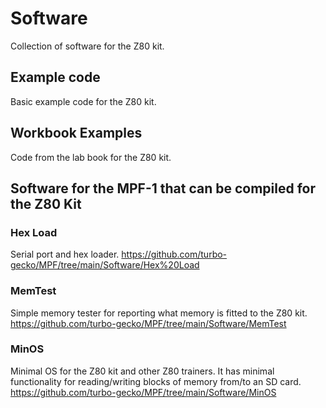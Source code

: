 # Software
Collection of software for the Z80 kit.

## Example code
Basic example code for the Z80 kit.

## Workbook Examples
Code from the lab book for the Z80 kit.

## Software for the MPF-1 that can be compiled for the Z80 Kit

### Hex Load
Serial port and hex loader.
https://github.com/turbo-gecko/MPF/tree/main/Software/Hex%20Load

### MemTest
Simple memory tester for reporting what memory is fitted to the Z80 kit.
https://github.com/turbo-gecko/MPF/tree/main/Software/MemTest

### MinOS
Minimal OS for the Z80 kit and other Z80 trainers. It has minimal functionality for reading/writing blocks of memory from/to an SD card.
https://github.com/turbo-gecko/MPF/tree/main/Software/MinOS
